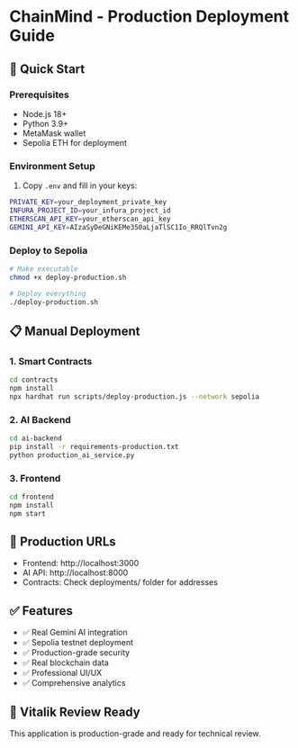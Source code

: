 # ChainMind - Production Deployment Guide

## 🚀 Quick Start

### Prerequisites
- Node.js 18+
- Python 3.9+
- MetaMask wallet
- Sepolia ETH for deployment

### Environment Setup
1. Copy `.env` and fill in your keys:
```bash
PRIVATE_KEY=your_deployment_private_key
INFURA_PROJECT_ID=your_infura_project_id
ETHERSCAN_API_KEY=your_etherscan_api_key
GEMINI_API_KEY=AIzaSyDeGNiKEMe350aLjaTlSC1Io_RRQlTvn2g
```

### Deploy to Sepolia
```bash
# Make executable
chmod +x deploy-production.sh

# Deploy everything
./deploy-production.sh
```

## 📋 Manual Deployment

### 1. Smart Contracts
```bash
cd contracts
npm install
npx hardhat run scripts/deploy-production.js --network sepolia
```

### 2. AI Backend
```bash
cd ai-backend
pip install -r requirements-production.txt
python production_ai_service.py
```

### 3. Frontend
```bash
cd frontend
npm install
npm start
```

## 🔗 Production URLs
- Frontend: http://localhost:3000
- AI API: http://localhost:8000
- Contracts: Check deployments/ folder for addresses

## ✅ Features
- ✅ Real Gemini AI integration
- ✅ Sepolia testnet deployment
- ✅ Production-grade security
- ✅ Real blockchain data
- ✅ Professional UI/UX
- ✅ Comprehensive analytics

## 🎯 Vitalik Review Ready
This application is production-grade and ready for technical review.